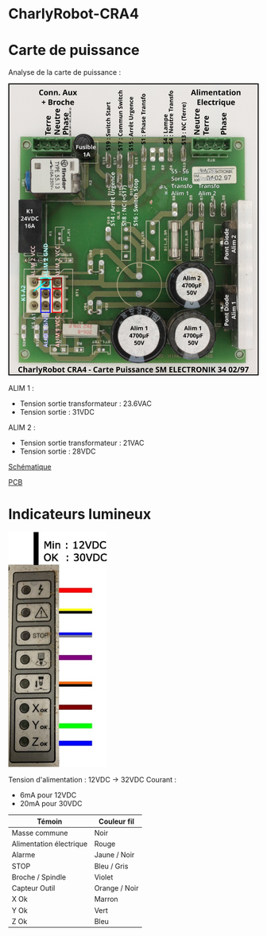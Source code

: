 # CharlyRobot-CRA4

# Carte de puissance

Analyse de la carte de puissance :

![Description Carte de puissance](/Photos/Carte_puissance_top_explications.JPG.jpg)

ALIM 1 :

 * Tension sortie transformateur : 23.6VAC
 * Tension sortie : 31VDC

ALIM 2 :

 * Tension sortie transformateur : 21VAC
 * Tension sortie : 28VDC

[Schématique](/carte_puissance/carte_puissance_schematique.pdf)

[PCB](/carte_puissance/carte_puissance_PCB.pdf)

# Indicateurs lumineux

![Témoins Lumineux](/Photos/temoins_lumineux.jpg)

Tension d'alimentation : 12VDC -> 32VDC
Courant : 
 * 6mA pour 12VDC
 * 20mA pour 30VDC

| Témoin | Couleur fil |
| ------------- | ------------- |
| Masse commune | Noir |
| Alimentation électrique | Rouge |
| Alarme | Jaune / Noir |
| STOP | Bleu / Gris |
| Broche / Spindle | Violet |
| Capteur Outil | Orange / Noir |
| X Ok | Marron |
| Y Ok | Vert |
| Z Ok | Bleu |
